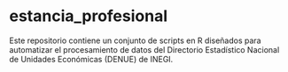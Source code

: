 # estancia_profesional
Este repositorio contiene un conjunto de scripts en R diseñados para automatizar el procesamiento de datos del Directorio Estadístico Nacional de Unidades Económicas (DENUE) de INEGI. 
